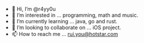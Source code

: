 - 👋 Hi, I’m @r4yy0u
- 👀 I’m interested in ... programming, math and music.
- 🌱 I’m currently learning ... java, go and rust.
- 💞️ I’m looking to collaborate on ... iOS project.
- 📫 How to reach me ... rui.you@hotstar.com

<!---
r4yy0u/r4yy0u is a ✨ special ✨ repository because its `README.md` (this file) appears on your GitHub profile.
You can click the Preview link to take a look at your changes.
--->
